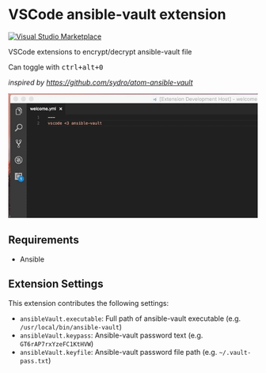 # VSCode ansible-vault extension
[![Visual Studio Marketplace](https://img.shields.io/vscode-marketplace/d/dhoeric.ansible-vault.svg)](https://marketplace.visualstudio.com/items?itemName=dhoeric.ansible-vault)

VSCode extensions to encrypt/decrypt ansible-vault file

Can toggle with <kbd>ctrl+alt+0</kbd>

_inspired by https://github.com/sydro/atom-ansible-vault_


![Encryption demo](images/demo.gif)


## Requirements

- Ansible


## Extension Settings

This extension contributes the following settings:

* `ansibleVault.executable`: Full path of ansible-vault executable (e.g. `/usr/local/bin/ansible-vault`)
* `ansibleVault.keypass`: Ansible-vault password text (e.g. `GT6rAP7rxYzeFC1KtHVW`)
* `ansibleVault.keyfile`: Ansible-vault password file path (e.g. `~/.vault-pass.txt`)
